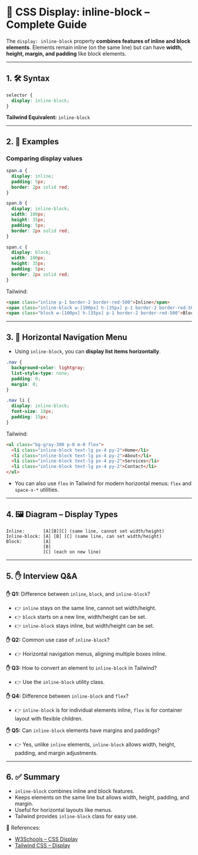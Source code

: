 # 📌 CSS Display: inline-block – Complete Guide

The `display: inline-block` property **combines features of inline and block elements**. Elements remain inline (on the same line) but can have **width, height, margin, and padding** like block elements.

---

## 1. 🛠 Syntax

```css
selector {
  display: inline-block;
}
```

**Tailwind Equivalent:** `inline-block`

---

## 2. 🔹 Examples

### Comparing display values

```css
span.a {
  display: inline;
  padding: 5px;
  border: 2px solid red;
}

span.b {
  display: inline-block;
  width: 100px;
  height: 35px;
  padding: 5px;
  border: 2px solid red;
}

span.c {
  display: block;
  width: 100px;
  height: 35px;
  padding: 5px;
  border: 2px solid red;
}
```

Tailwind:

```html
<span class="inline p-1 border-2 border-red-500">Inline</span>
<span class="inline-block w-[100px] h-[35px] p-1 border-2 border-red-500">Inline-Block</span>
<span class="block w-[100px] h-[35px] p-1 border-2 border-red-500">Block</span>
```

---

## 3. 🔹 Horizontal Navigation Menu

* Using `inline-block`, you can **display list items horizontally**.

```css
.nav {
  background-color: lightgray;
  list-style-type: none;
  padding: 0;
  margin: 0;
}

.nav li {
  display: inline-block;
  font-size: 18px;
  padding: 15px;
}
```

Tailwind:

```html
<ul class="bg-gray-300 p-0 m-0 flex">
  <li class="inline-block text-lg px-4 py-2">Home</li>
  <li class="inline-block text-lg px-4 py-2">About</li>
  <li class="inline-block text-lg px-4 py-2">Services</li>
  <li class="inline-block text-lg px-4 py-2">Contact</li>
</ul>
```

* You can also use `flex` in Tailwind for modern horizontal menus: `flex` and `space-x-*` utilities.

---

## 4. 🖼 Diagram – Display Types

```
Inline:       [A][B][C] (same line, cannot set width/height)
Inline-block: [A] [B] [C] (same line, can set width/height)
Block:        [A]
              [B]
              [C] (each on new line)
```

---

## 5. ✋ Interview Q&A

**✋ Q1:** Difference between `inline`, `block`, and `inline-block`?

* 👉 `inline` stays on the same line, cannot set width/height.
* 👉 `block` starts on a new line, width/height can be set.
* 👉 `inline-block` stays inline, but width/height can be set.

**✋ Q2:** Common use case of `inline-block`?

* 👉 Horizontal navigation menus, aligning multiple boxes inline.

**✋ Q3:** How to convert an element to `inline-block` in Tailwind?

* 👉 Use the `inline-block` utility class.

**✋ Q4:** Difference between `inline-block` and `flex`?

* 👉 `inline-block` is for individual elements inline, `flex` is for container layout with flexible children.

**✋ Q5:** Can `inline-block` elements have margins and paddings?

* 👉 Yes, unlike `inline` elements, `inline-block` allows width, height, padding, and margin adjustments.

---

## 6. ✅ Summary

* `inline-block` combines inline and block features.
* Keeps elements on the same line but allows width, height, padding, and margin.
* Useful for horizontal layouts like menus.
* Tailwind provides `inline-block` class for easy use.

🔗 References:

* [W3Schools – CSS Display](https://www.w3schools.com/css/css_display.asp)
* [Tailwind CSS – Display](https://tailwindcss.com/docs/display)
